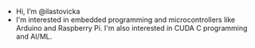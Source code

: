 - Hi, I’m @ilastovicka
- I'm interested in embedded programming and microcontrollers like Arduino and Raspberry Pi. I'm also interested in CUDA C programming and AI/ML.


<!---
ilastovicka/ilastovicka is a ✨ special ✨ repository because its `README.md` (this file) appears on your GitHub profile.
You can click the Preview link to take a look at your changes.
--->
